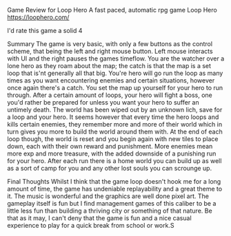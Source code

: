 Game Review for Loop Hero
A fast paced, automatic rpg game
Loop Hero
https://loophero.com/

I'd rate this game a solid 4

Summary
The game is very basic, with only a few buttons as the control scheme, that being the left and right mouse button. Left mouse interacts with UI and the right pauses the games
timeflow. You are the watcher over a lone hero as they roam about the map; the catch is that the map is a set loop that is'nt generally all that big. You're hero will go
run the loop as many times as you want encountering enemies and certain situations, however once again there's a catch. You set the map up yourself for your hero to run through.
After a certain amount of loops, your hero will fight a boss, one you'd rather be prepared for unless you want your hero to suffer an untimely death. 
The world has been wiped out by an unknown lich, save for a loop and your hero. It seems however that every time the hero loops and kills certain enemies, they remember more
and more of their world which in turn gives you more to build the world around them with. At the end of each loop though, the world is reset and you begin again with new tiles
to place down, each with their own reward and punishment. More enemies mean more exp and more treasure, with the added downside of a punishing run for your hero. After each run
there is a home world you can build up as well as a sort of camp for you and any other lost souls you can scrounge up.

Final Thoughts
Whilst I think that the game loop doesn't hook me for a long amount of time, the game has undeniable replayability and a great theme to it. The music is wonderful and the 
graphics are well done pixel art. The gameplay itself is fun but I find management games of this caliber to be a little less fun than building a thriving city or something of
that nature. Be that as it may, I can't deny that the game is fun and a nice casual experience to play for a quick break from school or work.S
